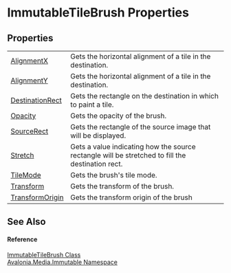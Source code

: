 # ImmutableTileBrush Properties




## Properties
<table>
<tr>
<td><a href="P_Avalonia_Media_Immutable_ImmutableTileBrush_AlignmentX">AlignmentX</a></td>
<td>Gets the horizontal alignment of a tile in the destination.</td>
</tr>
<tr>
<td><a href="P_Avalonia_Media_Immutable_ImmutableTileBrush_AlignmentY">AlignmentY</a></td>
<td>Gets the horizontal alignment of a tile in the destination.</td>
</tr>
<tr>
<td><a href="P_Avalonia_Media_Immutable_ImmutableTileBrush_DestinationRect">DestinationRect</a></td>
<td>Gets the rectangle on the destination in which to paint a tile.</td>
</tr>
<tr>
<td><a href="P_Avalonia_Media_Immutable_ImmutableTileBrush_Opacity">Opacity</a></td>
<td>Gets the opacity of the brush.</td>
</tr>
<tr>
<td><a href="P_Avalonia_Media_Immutable_ImmutableTileBrush_SourceRect">SourceRect</a></td>
<td>Gets the rectangle of the source image that will be displayed.</td>
</tr>
<tr>
<td><a href="P_Avalonia_Media_Immutable_ImmutableTileBrush_Stretch">Stretch</a></td>
<td>Gets a value indicating how the source rectangle will be stretched to fill the destination rect.</td>
</tr>
<tr>
<td><a href="P_Avalonia_Media_Immutable_ImmutableTileBrush_TileMode">TileMode</a></td>
<td>Gets the brush's tile mode.</td>
</tr>
<tr>
<td><a href="P_Avalonia_Media_Immutable_ImmutableTileBrush_Transform">Transform</a></td>
<td>Gets the transform of the brush.</td>
</tr>
<tr>
<td><a href="P_Avalonia_Media_Immutable_ImmutableTileBrush_TransformOrigin">TransformOrigin</a></td>
<td>Gets the transform origin of the brush</td>
</tr>
</table>

## See Also


#### Reference
<a href="T_Avalonia_Media_Immutable_ImmutableTileBrush">ImmutableTileBrush Class</a>  
<a href="N_Avalonia_Media_Immutable">Avalonia.Media.Immutable Namespace</a>  

